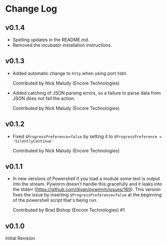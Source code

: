 # Change Log

## v0.1.4

- Spelling updates in the README.md.
- Removed the incubator installation instructions.

## v0.1.3

- Added automatic change to `http` when using port `5985`.

  Contributed by Nick Maludy (Encore Technologies)
  
- Added catching of JSON parsing errors, so a failure to parse data from JSON
  does not fail the action.
  
  Contributed by Nick Maludy (Encore Technologies)

## v0.1.2

- Fixed `$ProgressPreference=false` by setting it to `$ProgressPreference = 'SilentlyContinue'`

  Contributed by Nick Maludy (Encore Technologies)

## v0.1.1

- In new versions of Powershell if you load a module some text is output into 
  the stream. Pywinrm doesn't handle this gracefully and it leaks into the 
  stderr (https://github.com/diyan/pywinrm/issues/169). This version fixes
  the issue by inserting `$ProgressPreference=false` at the beginning of the
  powershell script that's being run.
  
  Contributed by Brad Bishop (Encore Technologies) #1

## v0.1.0

Initial Revision
